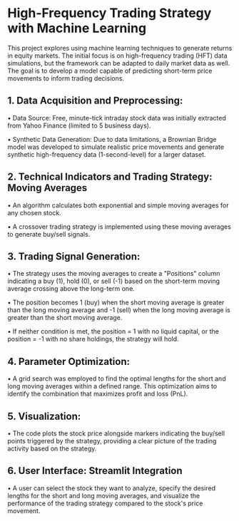 # High-Frequency Trading Strategy with Machine Learning

This project explores using machine learning techniques to generate returns in equity markets. The initial focus is on high-frequency trading (HFT) data simulations, but the framework can be adapted to daily market data as well. The goal is to develop a model capable of predicting short-term price movements to inform trading decisions.

## **1. Data Acquisition and Preprocessing:**

• Data Source: Free, minute-tick intraday stock data was initially extracted from Yahoo Finance (limited to 5 business days).

• Synthetic Data Generation: Due to data limitations, a Brownian Bridge model was developed to simulate realistic price movements and generate synthetic high-frequency data (1-second-level) for a larger dataset.


## **2. Technical Indicators and Trading Strategy: Moving Averages**

• An algorithm calculates both exponential and simple moving averages for any chosen stock.

• A crossover trading strategy is implemented using these moving averages to generate buy/sell signals.

## **3. Trading Signal Generation:**

• The strategy uses the moving averages to create a "Positions" column indicating a buy (1), hold (0), or sell (-1) based on the short-term moving average crossing above the long-term one.

• The position becomes 1 (buy) when the short moving average is greater than the long moving average and -1 (sell) when the long moving average is greater than the short moving average. 

• If neither condition is met, the position = 1 with no liquid capital, or the position = -1 with no share holdings, the strategy will hold.

## **4. Parameter Optimization:**

• A grid search was employed to find the optimal lengths for the short and long moving averages within a defined range. This optimization aims to identify the combination that maximizes profit and loss (PnL).

## **5. Visualization:**

• The code plots the stock price alongside markers indicating the buy/sell points triggered by the strategy, providing a clear picture of the trading activity based on the strategy.


## **6. User Interface: Streamlit Integration**

• A user can select the stock they want to analyze, specify the desired lengths for the short and long moving averages, and visualize the performance of the trading strategy compared to the stock's price movement.
